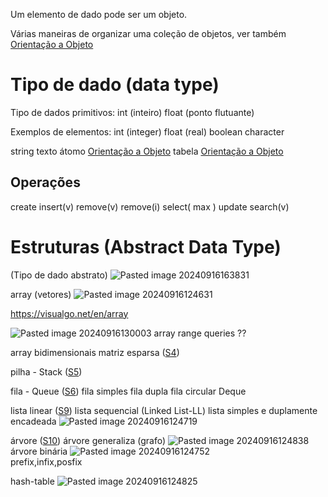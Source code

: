 Um elemento de dado pode ser um objeto.

Várias maneiras de organizar uma coleção de objetos, ver também 
[Orientação a Objeto](Orientação%20a%20Objeto.md)



# Tipo de dado (data type)

Tipo de dados primitivos:
   int     (inteiro)
   float   (ponto flutuante)
   
Exemplos de elementos:
   int     (integer)
   float   (real)
   boolean
   character

   string
   texto
   átomo [Orientação a Objeto](Orientação%20a%20Objeto.md)
   tabela [Orientação a Objeto](Orientação%20a%20Objeto.md)
   
## Operações
  create
  insert(v)
  remove(v)
  remove(i)
  select( max )
  update
  search(v)
  
   
# Estruturas (Abstract Data Type)
(Tipo de dado abstrato)
![Pasted image 20240916163831](Pasted%20image%2020240916163831.png)





array (vetores) 
   ![Pasted image 20240916124631](Pasted%20image%2020240916124631.png)
   
   https://visualgo.net/en/array
   
   ![Pasted image 20240916130003](Pasted%20image%2020240916130003.png)
   array range queries ??
   


array bidimensionais 
matriz esparsa ([S4](S4.md))

pilha - Stack ([S5](S5.md))

fila - Queue  ([S6](S6.md))
  fila simples
  fila dupla
  fila circular
  Deque
  
lista linear ([S9](S9.md))
   lista sequencial (Linked List-LL)
   lista simples e duplamente encadeada
   ![Pasted image 20240916124719](Pasted%20image%2020240916124719.png)   

árvore ([S10](S10.md))
   árvore generaliza (grafo)
   ![Pasted image 20240916124838](Pasted%20image%2020240916124838.png)
   árvore binária
   ![Pasted image 20240916124752](Pasted%20image%2020240916124752.png)   
   prefix,infix,posfix

hash-table
   ![Pasted image 20240916124825](Pasted%20image%2020240916124825.png)

